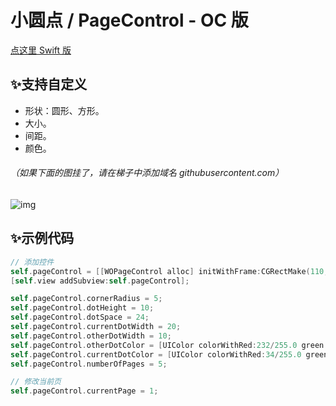 # 小圆点 / PageControl - OC 版
[点这里 Swift 版](https://github.com/wayone/WOPageControl-Swift)

## ✨支持自定义

- 形状：圆形、方形。
- 大小。
- 间距。
- 颜色。

###### （如果下面的图挂了，请在梯子中添加域名 githubusercontent.com）

![img](https://github.com/wayone/WOPageControl/blob/master/animation.gif)

## ✨示例代码
```objective-c
// 添加控件
self.pageControl = [[WOPageControl alloc] initWithFrame:CGRectMake(110, 200, 200, 4)];
[self.view addSubview:self.pageControl];

self.pageControl.cornerRadius = 5;
self.pageControl.dotHeight = 10;
self.pageControl.dotSpace = 24;
self.pageControl.currentDotWidth = 20;
self.pageControl.otherDotWidth = 10;
self.pageControl.otherDotColor = [UIColor colorWithRed:232/255.0 green:234/255.0 blue:236/255.0 alpha:1];
self.pageControl.currentDotColor = [UIColor colorWithRed:34/255.0 green:34/255.0 blue:34/255.0 alpha:1];
self.pageControl.numberOfPages = 5;

// 修改当前页
self.pageControl.currentPage = 1;
